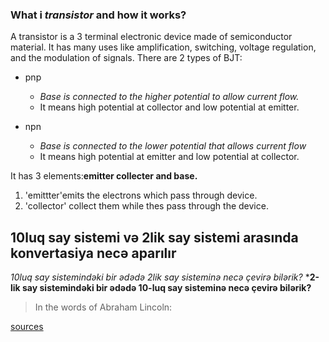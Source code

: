 ### What i _transistor_ and how it works?
  A transistor is a 3 terminal electronic device made of semiconductor material. It has many uses like  amplification, switching, voltage regulation, and the modulation of signals. There are 2 types of BJT:
  
   - pnp
      - *Base is connected to the higher potential to allow current flow.*
      -  It means high potential at collector and low potential at emitter.
       
   - npn
        - *Base is connected to the lower potential that allows current flow*
       -  It means high potential at emitter and low potential at collector.
       
  It has 3 elements:**emitter collecter and base.**
  1. 'emittter'emits the electrons which pass through device.
   2. 'collector' collect them while thes pass through the device.
  
## 10luq say sistemi və 2lik say sistemi arasında konvertasiya necə aparılır
*10luq say sistemindəki bir ədədə 2lik say sisteminə necə çevirə bilərik?*
***2-lik say sistemindəki bir ədədə 10-luq say sisteminə necə çevirə bilərik?**
 >In the words of Abraham Lincoln:



[sources](https://docs.github.com/en/github/writing-on-github/getting-started-with-writing-and-formatting-on-github/basic-writing-and-formatting-syntax)





  
